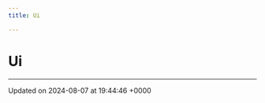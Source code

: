 ```yaml
---
title: Ui

---
```


# Ui








-------------------------------

Updated on 2024-08-07 at 19:44:46 +0000